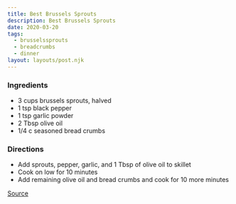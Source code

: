 ```yaml
---
title: Best Brussels Sprouts
description: Best Brussels Sprouts
date: 2020-03-20
tags:
  - brusselssprouts
  - breadcrumbs
  - dinner
layout: layouts/post.njk
---
```


### Ingredients

- 3 cups brussels sprouts, halved
- 1 tsp black pepper
- 1 tsp garlic powder
- 2 Tbsp olive oil
- 1/4 c seasoned bread crumbs

### Directions

- Add sprouts, pepper, garlic, and 1 Tbsp of olive oil to skillet
- Cook on low for 10 minutes
- Add remaining olive oil and bread crumbs and cook for 10 more minutes

[Source](https://horsesandheels.com/best-brussels-sprouts/)

